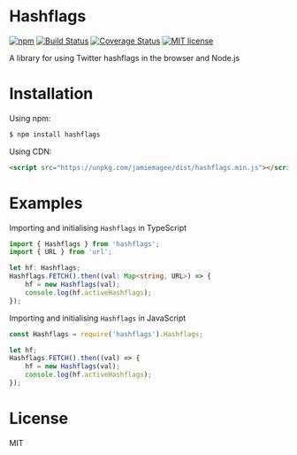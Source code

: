 # Hashflags

[![npm](https://img.shields.io/npm/v/hashflags.svg)](https://www.npmjs.com/package/hashflags)
[![Build Status](https://travis-ci.org/JamieMagee/hashflags-node.svg?branch=master)](https://travis-ci.org/JamieMagee/hashflags-node)
[![Coverage Status](https://coveralls.io/repos/github/JamieMagee/hashflags-node/badge.svg?branch=master)](https://coveralls.io/github/JamieMagee/hashflags-node?branch=master)
[![MIT license](http://img.shields.io/badge/license-MIT-blue.svg)](http://opensource.org/licenses/MIT)

A library for using Twitter hashflags in the browser and Node.js

# Installation

Using npm:

```sh
$ npm install hashflags
```

Using CDN:

```HTML
<script src="https://unpkg.com/jamiemagee/dist/hashflags.min.js"></script>
```

# Examples

Importing and initialising `Hashflags` in TypeScript

```ts
import { Hashflags } from 'hashflags';
import { URL } from 'url';

let hf: Hashflags;
Hashflags.FETCH().then((val: Map<string, URL>) => {
    hf = new Hashflags(val);
    console.log(hf.activeHashflags);
});
```

Importing and initialising `Hashflags` in JavaScript

```js
const Hashflags = require('hashflags').Hashflags;

let hf;
Hashflags.FETCH().then((val) => {
    hf = new Hashflags(val);
    console.log(hf.activeHashflags);
});
```

# License

MIT